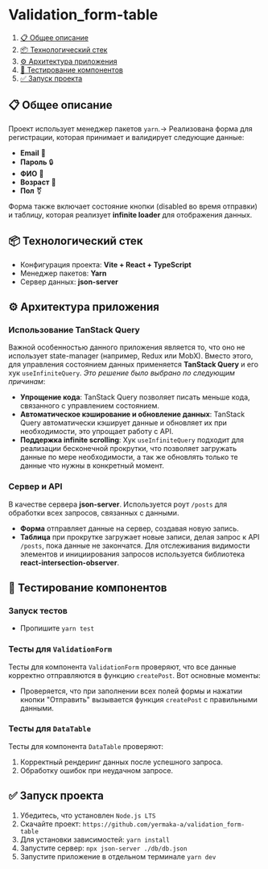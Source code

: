 # Validation_form-table
1. [📋 Общее описание](#-общая-информация)
2. [📦 Технологический стек](#-технологический-стек)
3. [⚙️ Архитектура приложения](#-архитектура-приложения)
4. [🧪 Тестирование компонентов](#-взаимодействие-компонентов)
5. [✅ Запуск проекта](#-запуск-проекта)


## 📋 Общее описание
Проект использует менеджер пакетов `yarn`.-> 
Реализована форма для регистрации, которая принимает и валидирует следующие данные: 
- **Email** 📧
- **Пароль** 🔒
- **ФИО** 👤
- **Возраст** 🎂
- **Пол** ⚧️

Форма также включает состояние кнопки (disabled во время отправки) и таблицу, которая реализует **infinite loader** для отображения данных.

## 📦 Технологический стек

- Конфигурация проекта: **Vite + React + TypeScript**
- Менеджер пакетов: **Yarn**
- Сервер данных: **json-server**

## ⚙️ Архитектура приложения

### Использование TanStack Query

Важной особенностью данного приложения является то, что оно не использует state-manager (например, Redux или MobX). Вместо этого, для управления состоянием данных применяется **TanStack Query** и его хук `useInfiniteQuery`. *Это решение было выбрано по следующим причинам*:

- **Упрощение кода**: TanStack Query позволяет писать меньше кода, связанного с управлением состоянием.
- **Автоматическое кэширование и обновление данных**: TanStack Query автоматически кэширует данные и обновляет их при необходимости, это упрощает работу с API.
- **Поддержка infinite scrolling**: Хук `useInfiniteQuery`  подходит для реализации бесконечной прокрутки, что позволяет загружать данные по мере необходимости, а так же обновлять только те данные что нужны в конкретный момент.

### Сервер и API

В качестве сервера **json-server**. Используется роут `/posts` для обработки всех запросов, связанных с данными. 

- **Форма** отправляет данные на сервер, создавая новую запись.
- **Таблица** при прокрутке загружает новые записи, делая запрос к API `/posts`, пока данные не закончатся. Для отслеживания видимости элементов и инициирования запросов используется библиотека **react-intersection-observer**.

## 🧪 Тестирование компонентов

### Запуск тестов

- Пропишите `yarn test`

### Тесты для `ValidationForm`

Тесты для компонента `ValidationForm` проверяют, что все данные корректно отправляются в функцию `createPost`. Вот основные моменты:

- Проверяется, что при заполнении всех полей формы и нажатии кнопки "Отправить" вызывается функция `createPost` с правильными данными.

### Тесты для `DataTable`

Тесты для компонента `DataTable` проверяют:

1. Корректный рендеринг данных после успешного запроса.
2. Обработку ошибок при неудачном запросе.

## ✅ Запуск проекта

1. Убедитесь, что установлен `Node.js LTS`
2. Скачайте проект: `https://github.com/yermaka-a/validation_form-table`
3. Для установки зависимостей: `yarn install`
3. Запустите сервер: `npx json-server ./db/db.json`
4. Запустите приложение в отдельном терминале `yarn dev`

